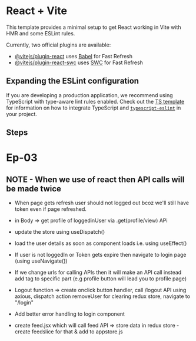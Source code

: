 # React + Vite

This template provides a minimal setup to get React working in Vite with HMR and some ESLint rules.

Currently, two official plugins are available:

- [@vitejs/plugin-react](https://github.com/vitejs/vite-plugin-react/blob/main/packages/plugin-react) uses [Babel](https://babeljs.io/) for Fast Refresh
- [@vitejs/plugin-react-swc](https://github.com/vitejs/vite-plugin-react/blob/main/packages/plugin-react-swc) uses [SWC](https://swc.rs/) for Fast Refresh

## Expanding the ESLint configuration

If you are developing a production application, we recommend using TypeScript with type-aware lint rules enabled. Check out the [TS template](https://github.com/vitejs/vite/tree/main/packages/create-vite/template-react-ts) for information on how to integrate TypeScript and [`typescript-eslint`](https://typescript-eslint.io) in your project.

## Steps

# Ep-03

## NOTE - When we use <strictMode> of react then API calls will be made twice

- When page gets refresh user should not logged out bcoz we'll still have token even if page refreshed.
- in Body => get profile of loggedinUser via .get(profile/view) APi
- update the store using useDispatch()
- load the user details as soon as component loads i.e. using useEffect()
- If user is not loggedIn or Token gets expire then navigate to login page (using useNavigate())

- If we change urls for calling APIs then it will make an API call instead add <Link> tag to specific part (e.g profile button will lead you to profile page)

- Logout function => create onclick button handler, call /logout API using axious, dispatch action removeUser for clearing redux store, navigate to "/login"

- Add better error handling to login component

- create feed.jsx which will call feed API => store data in redux store - create feedslice for that & add to appstore.js
